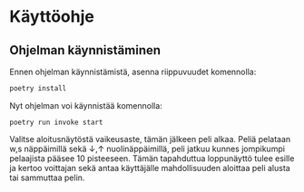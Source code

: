 # Käyttöohje
## Ohjelman käynnistäminen
Ennen ohjelman käynnistämistä, asenna riippuvuudet komennolla:

```bash
poetry install
```
Nyt ohjelman voi käynnistää komennolla:

```
poetry run invoke start
```
Valitse aloitusnäytöstä vaikeusaste, tämän jälkeen peli alkaa. Peliä pelataan w,s näppäimillä sekä ↓,↑ nuolinäppäimillä, peli jatkuu kunnes jompikumpi pelaajista pääsee 10 pisteeseen. Tämän tapahduttua loppunäyttö tulee esille ja kertoo voittajan sekä antaa käyttäjälle mahdollisuuden aloittaa peli alusta tai sammuttaa pelin.
